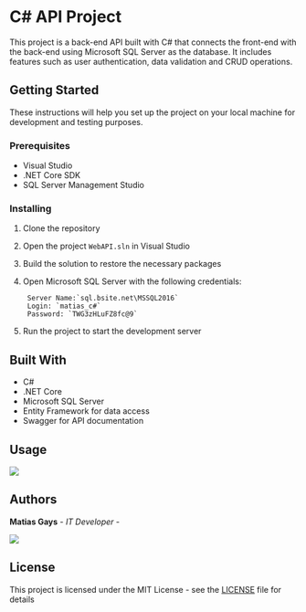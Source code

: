 # C# API Project

This project is a back-end API built with C# that connects the front-end with the back-end using Microsoft SQL Server as the database. It includes features such as user authentication, data validation and CRUD operations.

## Getting Started

These instructions will help you set up the project on your local machine for development and testing purposes.

### Prerequisites

- Visual Studio 
- .NET Core SDK
- SQL Server Management Studio

### Installing

1. Clone the repository
2. Open the project `WebAPI.sln` in Visual Studio
3. Build the solution to restore the necessary packages
4. Open Microsoft SQL Server with the following credentials:

        Server Name:`sql.bsite.net\MSSQL2016`
        Login: `matias_c#`
        Password: `TWG3zHLuFZ8fc@9`
5. Run the project to start the development server

## Built With

- C#
- .NET Core
- Microsoft SQL Server
- Entity Framework for data access
- Swagger for API documentation

## Usage

![](https://github.com/matiasgays/sistema-gestion/blob/master/assets/ezgif.com-gif-maker.gif?raw=true)

## Authors

**Matias Gays** - *IT Developer* - 

<a href="https://github.com/matiasgays"><img src="https://img.shields.io/badge/GitHub-181717?style=for-the-badge&logo=GitHub&logoColor=white"/></a>

## License

This project is licensed under the MIT License - see the [LICENSE](LICENSE) file for details

